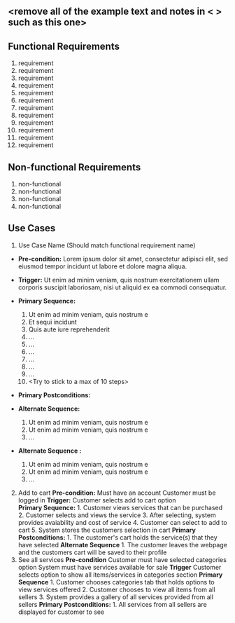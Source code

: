 ## <remove all of the example text and notes in < > such as this one>

## Functional Requirements

1. requirement
2. requirement
3. requirement
4. requirement
5. requirement
6. requirement
7. requirement
8. requirement
9. requirement
10. requirement
11. requirement
12. requirement

## Non-functional Requirements

1. non-functional
2. non-functional
3. non-functional
4. non-functional

## Use Cases

1. Use Case Name (Should match functional requirement name)
- **Pre-condition:** <can be a list or short description> Lorem ipsum dolor sit amet, consectetur adipisci elit, sed eiusmod tempor incidunt ut labore et dolore magna aliqua.

- **Trigger:** <can be a list or short description> Ut enim ad minim veniam, quis nostrum exercitationem ullam corporis suscipit laboriosam, nisi ut aliquid ex ea commodi consequatur. 

- **Primary Sequence:**
  
  1. Ut enim ad minim veniam, quis nostrum e
  2. Et sequi incidunt 
  3. Quis aute iure reprehenderit
  4. ... 
  5. ...
  6. ...
  7. ...
  8. ...
  9. ...
  10. <Try to stick to a max of 10 steps>

- **Primary Postconditions:** <can be a list or short description> 

- **Alternate Sequence:** <you can have more than one alternate sequence to describe multiple issues that may arise>
  
  1. Ut enim ad minim veniam, quis nostrum e
  2. Ut enim ad minim veniam, quis nostrum e
  3. ...

- **Alternate Sequence <optional>:** <you can have more than one alternate sequence to describe multiple issues that may arise>
  
  1. Ut enim ad minim veniam, quis nostrum e
  2. Ut enim ad minim veniam, quis nostrum e
  3. ...
2. Add to cart
	**Pre-condition:** 
	   Must have an account
	   Customer must be logged in
	**Trigger:**
	   Customer selects add to cart option   
   	**Primary Sequence:**
		1. Customer views services that can be purchased
		2. Customer selects and views the service 
		3. After selecting, system provides avaiability and cost of service
		4. Customer can select to add to cart 
		5. System stores the customers selection in cart
	**Primary Postconditions:**
		1. The customer's cart holds the service(s) that they have selected
	**Alternate Sequence**
		1. The customer leaves the webpage and the customers cart will be saved to their profile
3. See all services
	**Pre-condition**
	    Customer must have selected categories option
	    System must have services available for sale
	**Trigger**
	   Customer selects option to show all items/services in categories section
	**Primary Sequence**
		1. Customer chooses categories tab that holds options to view services offered
		2. Customer chooses to view all items from all sellers
		3. System provides a gallery of all services provided from all sellers 
	**Primary Postconditions:**
		1. All services from all sellers are displayed for customer to see
	     	 
